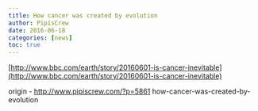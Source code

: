 ```yaml
---
title: How cancer was created by evolution
author: PipisCrew
date: 2016-06-18
categories: [news]
toc: true
---
```


[http://www.bbc.com/earth/story/20160601-is-cancer-inevitable](http://www.bbc.com/earth/story/20160601-is-cancer-inevitable)

origin - http://www.pipiscrew.com/?p=5861 how-cancer-was-created-by-evolution